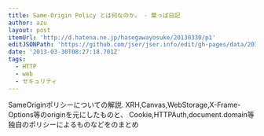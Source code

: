 ```yaml
---
title: Same-Origin Policy とは何なのか。 - 葉っぱ日記
author: azu
layout: post
itemUrl: 'http://d.hatena.ne.jp/hasegawayosuke/20130330/p1'
editJSONPath: 'https://github.com/jser/jser.info/edit/gh-pages/data/2013/03/index.json'
date: '2013-03-30T08:27:18.701Z'
tags:
  - HTTP
  - web
  - セキュリティ
---
```

SameOriginポリシーについての解説.
XRH,Canvas,WebStorage,X-Frame-Options等のoriginを元にしたものと、
Cookie,HTTPAuth,document.domain等独自のポリシーによるものなどをのまとめ
